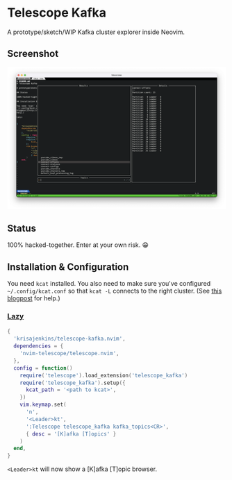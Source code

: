 # Telescope Kafka

A prototype/sketch/WIP Kafka cluster explorer inside Neovim.

## Screenshot

![Screenshot](screenshot.png?raw=true)

## Status

100% hacked-together. Enter at your own risk. 😁

## Installation & Configuration

You need `kcat` installed. You also need to make sure you've configured
`~/.config/kcat.conf` so that `kcat -L` connects to the right cluster. (See [this
blogpost](http://blog.jenkster.com/2022/10/setting-up-kcat-config.html) for
help.)

### [Lazy](https://github.com/folke/lazy.nvim)

```lua
{
  'krisajenkins/telescope-kafka.nvim',
  dependencies = {
    'nvim-telescope/telescope.nvim',
  },
  config = function()
    require('telescope').load_extension('telescope_kafka')
    require('telescope_kafka').setup({
      kcat_path = '<path to kcat>',
    })
    vim.keymap.set(
      'n',
      '<Leader>kt',
      ':Telescope telescope_kafka kafka_topics<CR>',
      { desc = '[K]afka [T]opics' }
    )
  end,
}
```

`<Leader>kt` will now show a [K]afka [T]opic browser.
